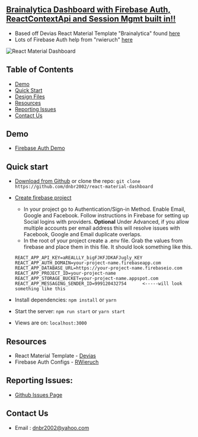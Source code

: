 ## [Brainalytica Dashboard with Firebase Auth, ReactContextApi and Session Mgmt built in!!](https://react-firebase-brainalytica.firebaseapp.com) 

- Based off Devias React Material Template "Brainalytica" found [here](https://github.com/devias-io/react-material-dashboard)
- Lots of Firebase Auth help from "rwieruch" [here](https://www.robinwieruch.de/complete-firebase-authentication-react-tutorial/)

![React Material Dashboard](https://s3.eu-west-2.amazonaws.com/devias/products/react-material-dashboard/react-material-free.png)

## Table of Contents

- [Demo](#demo)
- [Quick Start](#quick-start)
- [Design Files](#design-files)
- [Resources](#resources)
- [Reporting Issues](#reporting-issues)
- [Contact Us](#contact-us)

## Demo

- [Firebase Auth Demo](https://react-firebase-brainalytica.firebaseapp.com/)

## Quick start

- [Download from Github](https://github.com/dnbr2002/react-material-dashboard/archive/master.zip) or clone the repo: `git clone https://github.com/dnbr2002/react-material-dashboard`

- [Create firebase project](https://firebase.google.com/)

  - In your project go to Authentication/Sign-in Method.  Enable Email, Google and Facebook.  Follow instructions in Firebase for setting up Social logins with providers.  **Optional** Under Advanced, if you allow multiple accounts per email address this will resolve issues with Facebook, Google and Email duplicate overlaps.  
  - In the root of your project create a .env file.  Grab the values from firebase and place them in this file.  It should look something like this.  
  ```
  REACT_APP_API_KEY=aREALLLY_bigFJKFJDKAFJugly_KEY
  REACT_APP_AUTH_DOMAIN=your-project-name.firebaseapp.com
  REACT_APP_DATABASE_URL=https://your-project-name.firebaseio.com
  REACT_APP_PROJECT_ID=your-project-name
  REACT_APP_STORAGE_BUCKET=your-project-name.appspot.com
  REACT_APP_MESSAGING_SENDER_ID=999120432754      <-----will look something like this
  ```

- Install dependencies: `npm install` or `yarn`

- Start the server: `npm run start` or `yarn start`

- Views are on: `localhost:3000`

## Resources

- React Material Template - [Devias](https://devias.io/)
- Firebase Auth Configs - [RWieruch](https://www.robinwieruch.de/complete-firebase-authentication-react-tutorial/)

## Reporting Issues:

- [Github Issues Page](https://github.com/dnbr2002/react-material-dashboard/issues)

## Contact Us

- Email : dnbr2002@yahoo.com

